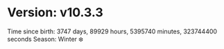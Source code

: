 # Version: v10.3.3
Time since birth: 3747 days, 89929 hours, 5395740 minutes, 323744400 seconds
Season: Winter ❄️
